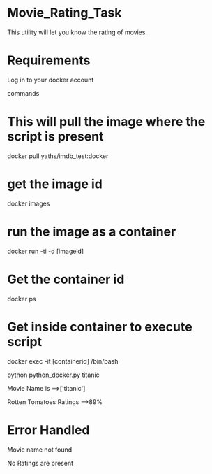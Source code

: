 # Movie_Rating_Task

This utility will let you know the rating of movies.

# Requirements
Log in to your docker account 

commands
# This will pull the image where the script is present

docker pull yaths/imdb_test:docker
# get the image id

docker images
# run the image as a container

docker run -ti -d [imageid]
# Get the container id

docker ps
# Get inside container to execute script

docker exec -it [containerid] /bin/bash

python  python_docker.py titanic

Movie Name is ==>['titanic']

Rotten Tomatoes Ratings -->89%

# Error Handled

Movie name not found

No Ratings are present
